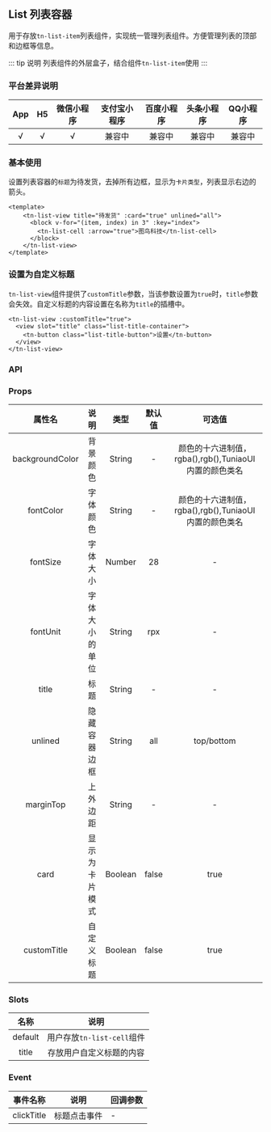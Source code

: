 ## List 列表容器<to-api/>
<demo-model url="/componentsPage/list/list"></demo-model>

用于存放`tn-list-item`列表组件，实现统一管理列表组件。方便管理列表的顶部和边框等信息。

::: tip 说明
列表组件的外层盒子，结合组件`tn-list-item`使用
:::

### 平台差异说明

|  App   |  H5  | 微信小程序 | 支付宝小程序 | 百度小程序 | 头条小程序 | QQ小程序 |
| :----: | :--: | :--------: | :----------: | :--------: | :--------: | :------: |
| √ |  √   |     √      |    兼容中    |   兼容中   |   兼容中   |  兼容中  |



### 基本使用

设置列表容器的`标题`为待发货，去掉所有边框，显示为`卡片类型`，列表显示右边的箭头。

```vue
<template>
    <tn-list-view title="待发货" :card="true" unlined="all">
      <block v-for="(item, index) in 3" :key="index">
        <tn-list-cell :arrow="true">图鸟科技</tn-list-cell>
      </block>
    </tn-list-view>
</template>
```



### 设置为自定义标题

`tn-list-view`组件提供了`customTitle`参数，当该参数设置为`true`时，`title`参数会失效。自定义标题的内容设置在名称为`title`的插槽中。

```vue
<tn-list-view :customTitle="true">
  <view slot="title" class="list-title-container">
    <tn-button class="list-title-button">设置</tn-button>
  </view>
</tn-list-view>
```



### API

### Props

|     属性名      |      说明      |  类型   | 默认值 |                        可选值                         |
| :-------------: | :------------: | :-----: | :----: | :---------------------------------------------------: |
| backgroundColor |    背景颜色    | String  |   -    | 颜色的十六进制值，rgba(),rgb(),TuniaoUI内置的颜色类名 |
|    fontColor    |    字体颜色    | String  |   -    | 颜色的十六进制值，rgba(),rgb(),TuniaoUI内置的颜色类名 |
|    fontSize     |    字体大小    | Number  |   28   |                           -                           |
|    fontUnit     | 字体大小的单位 | String  |  rpx   |                           -                           |
|      title      |      标题      | String  |   -    |                           -                           |
|     unlined     |  隐藏容器边框  | String  |  all   |                      top/bottom                       |
|    marginTop    |    上外边距    | String  |   -    |                           -                           |
|      card       | 显示为卡片模式 | Boolean | false  |                         true                          |
|   customTitle   |   自定义标题   | Boolean | false  |                         true                          |



### Slots

|  名称   |            说明            |
| :-----: | :------------------------: |
| default | 用户存放`tn-list-cell`组件 |
|  title  |  存放用户自定义标题的内容  |



### Event

| 事件名称   | 说明         | 回调参数 |
| ---------- | ------------ | -------- |
| clickTitle | 标题点击事件 | -        |

